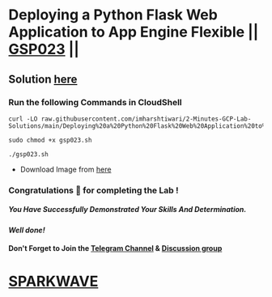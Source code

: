 # Deploying a Python Flask Web Application to App Engine Flexible || [GSP023](https://www.cloudskillsboost.google/focuses/3339?parent=catalog) ||

## Solution [here](https://youtu.be/a0OuDLEgVic)

### Run the following Commands in CloudShell

```
curl -LO raw.githubusercontent.com/imharshtiwari/2-Minutes-GCP-Lab-Solutions/main/Deploying%20a%20Python%20Flask%20Web%20Application%20to%20App%20Engine%20Flexible/gsp023.sh

sudo chmod +x gsp023.sh

./gsp023.sh
```
* Download Image from [here](https://raw.githubusercontent.com/imharshtiwari/2-Minutes-GCP-Lab-Solutions/main/Deploying%20a%20Python%20Flask%20Web%20Application%20to%20App%20Engine%20Flexible/Sundar.jpg)

### Congratulations 🎉 for completing the Lab !

##### *You Have Successfully Demonstrated Your Skills And Determination.*

#### *Well done!*

#### Don't Forget to Join the [Telegram Channel](https://t.me/sparkwave.01) & [Discussion group](https://t.me/sparkwave.01chats)

# [SPARKWAVE](https://www.youtube.com/@sparkwave.01)
